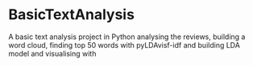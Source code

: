 # BasicTextAnalysis
A basic text analysis project in Python analysing the reviews, building a word cloud, finding top 50 words with pyLDAvisf-idf and building LDA model and visualising with 
